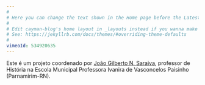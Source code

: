 ```yaml
---
#
# Here you can change the text shown in the Home page before the Latest Posts section.
#
# Edit cayman-blog's home layout in _layouts instead if you wanna make some changes
# See: https://jekyllrb.com/docs/themes/#overriding-theme-defaults
#
vimeoId: 534920635
---
```


Este é um projeto coordenado por [João Gilberto N. Saraiva](https://0jonjo.github.io/0jonjo/), professor de História na Escola Municipal Professora Ivanira de Vasconcelos Paisinho (Parnamirim-RN).


